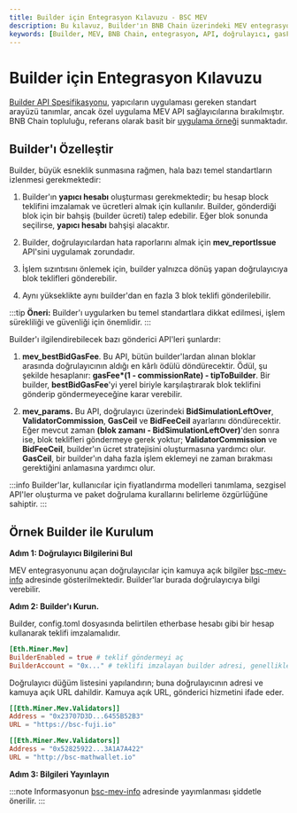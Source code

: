 ```yaml
---
title: Builder için Entegrasyon Kılavuzu - BSC MEV
description: Bu kılavuz, Builder'ın BNB Chain üzerindeki MEV entegrasyonu için gerekli bilgileri ve temel standartları özetlemektedir. Kullanıcılar için stratejik öneriler içermekte ve işlem sürecine dair detaylar sunmaktadır.
keywords: [Builder, MEV, BNB Chain, entegrasyon, API, doğrulayıcı, gasFee]
---
```


# Builder için Entegrasyon Kılavuzu

[Builder API Spesifikasyonu](https://github.com/bnb-chain/BEPs/blob/master/BEPs/BEP322.md), yapıcıların uygulaması gereken standart arayüzü tanımlar, ancak özel uygulama MEV API sağlayıcılarına bırakılmıştır. BNB Chain topluluğu, referans olarak basit bir [uygulama örneği](https://github.com/bnb-chain/bsc-builder) sunmaktadır.

## Builder'ı Özelleştir

Builder, büyük esneklik sunmasına rağmen, hala bazı temel standartların izlenmesi gerekmektedir:

1.  Builder'ın **yapıcı hesabı** oluşturması gerekmektedir; bu hesap block teklifini imzalamak ve ücretleri almak için kullanılır. Builder, gönderdiği blok için bir bahşiş (builder ücreti) talep edebilir. Eğer blok sonunda seçilirse, **yapıcı hesabı** bahşişi alacaktır.

2.  Builder, doğrulayıcılardan hata raporlarını almak için **mev_reportIssue** API'sini uygulamak zorundadır.

3.  İşlem sızıntısını önlemek için, builder yalnızca dönüş yapan doğrulayıcıya blok teklifleri gönderebilir.

4.  Aynı yükseklikte aynı builder'dan en fazla 3 blok teklifi gönderilebilir.

:::tip
**Öneri:** Builder'ı uygularken bu temel standartlara dikkat edilmesi, işlem sürekliliği ve güvenliği için önemlidir.
:::

Builder'ı ilgilendirebilecek bazı gönderici API'leri şunlardır:

1.  **mev_bestBidGasFee**. Bu API, bütün builder'lardan alınan bloklar arasında doğrulayıcının aldığı en kârlı ödülü döndürecektir. Ödül, şu şekilde hesaplanır: **gasFee\*(1 - commissionRate) - tipToBuilder**. Bir builder, **bestBidGasFee**'yi yerel biriyle karşılaştırarak blok teklifini gönderip göndermeyeceğine karar verebilir.

2.  **mev_params.** Bu API, doğrulayıcı üzerindeki **BidSimulationLeftOver**, **ValidatorCommission**, **GasCeil** ve **BidFeeCeil** ayarlarını döndürecektir. Eğer mevcut zaman **(blok zamanı - BidSimulationLeftOver)**'den sonra ise, blok teklifleri göndermeye gerek yoktur; **ValidatorCommission** ve **BidFeeCeil**, builder'ın ücret stratejisini oluşturmasına yardımcı olur. **GasCeil**, bir builder'ın daha fazla işlem eklemeyi ne zaman bırakması gerektiğini anlamasına yardımcı olur.

:::info
Builder'lar, kullanıcılar için fiyatlandırma modelleri tanımlama, sezgisel API'ler oluşturma ve paket doğrulama kurallarını belirleme özgürlüğüne sahiptir.
:::

## Örnek Builder ile Kurulum

**Adım 1: Doğrulayıcı Bilgilerini Bul**

MEV entegrasyonunu açan doğrulayıcılar için kamuya açık bilgiler [bsc-mev-info](https://github.com/bnb-chain/bsc-mev-info) adresinde gösterilmektedir. Builder'lar burada doğrulayıcıya bilgi verebilir.

**Adım 2: Builder'ı Kurun.**

Builder, config.toml dosyasında belirtilen etherbase hesabı gibi bir hesap kullanarak teklifi imzalamalıdır.

```toml
[Eth.Miner.Mev]
BuilderEnabled = true # teklif göndermeyi aç
BuilderAccount = "0x..." # teklifi imzalayan builder adresi, genellikle etherbase adresi ile aynıdır
```

Doğrulayıcı düğüm listesini yapılandırın; buna doğrulayıcının adresi ve kamuya açık URL dahildir. Kamuya açık URL, gönderici hizmetini ifade eder.

```toml
[[Eth.Miner.Mev.Validators]]
Address = "0x23707D3D...6455B52B3"
URL = "https://bsc-fuji.io"

[[Eth.Miner.Mev.Validators]]
Address = "0x52825922...3A1A7A422"
URL = "http://bsc-mathwallet.io"
```

**Adım 3: Bilgileri Yayınlayın**

:::note
Informasyonun [bsc-mev-info](https://github.com/bnb-chain/bsc-mev-info) adresinde yayımlanması şiddetle önerilir.
::: 